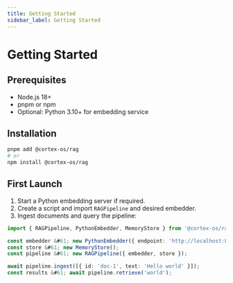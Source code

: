 ```yaml
---
title: Getting Started
sidebar_label: Getting Started
---
```


# Getting Started

## Prerequisites
- Node.js 18+
- pnpm or npm
- Optional: Python 3.10+ for embedding service

## Installation
```bash
pnpm add @cortex-os/rag
# or
npm install @cortex-os/rag
```

## First Launch
1. Start a Python embedding server if required.
2. Create a script and import `RAGPipeline` and desired embedder.
3. Ingest documents and query the pipeline:

```typescript
import { RAGPipeline, PythonEmbedder, MemoryStore } from '@cortex-os/rag';

const embedder &#61; new PythonEmbedder({ endpoint: 'http://localhost:8000/embed' });
const store &#61; new MemoryStore();
const pipeline &#61; new RAGPipeline({ embedder, store });

await pipeline.ingest([{ id: 'doc-1', text: 'Hello world' }]);
const results &#61; await pipeline.retrieve('world');
```
